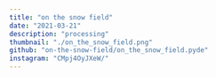 ```yaml
---
title: "on the snow field"
date: "2021-03-21"
description: "processing"
thumbnail: "./on_the_snow_field.png"
github: "on-the-snow-field/on_the_snow_field.pyde"
instagram: "CMpj4OyJXeW/"
---
```


